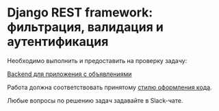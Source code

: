 # Django REST framework: фильтрация, валидация и аутентификация

Необходимо выполнить и предоставить на проверку задачу:

[Backend для приложения с объявлениями](api_with_restrictions)

Работа должна соответствовать принятому [стилю оформления кода](https://github.com/netology-code/codestyle/tree/master/python).

Любые вопросы по решению задач задавайте в Slack-чате.
